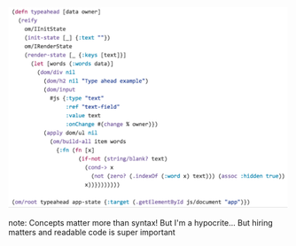 <img width="950" src="img/cljs.png" />

note:
    Concepts matter more than syntax!
    But I'm a hypocrite...
    But hiring matters and readable code is super important
